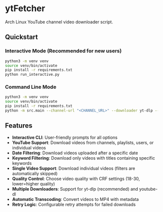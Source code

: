 # ytFetcher

Arch Linux YouTube channel video downloader script.

## Quickstart

### Interactive Mode (Recommended for new users)
```bash
python3 -m venv venv
source venv/bin/activate
pip install -r requirements.txt
python run_interactive.py
```

### Command Line Mode
```bash
python3 -m venv venv
source venv/bin/activate
pip install -r requirements.txt
python -m src.main --channel-url "<CHANNEL_URL>" --downloader yt-dlp --output-path downloads/youtubeFetcher
```

## Features

- **Interactive CLI**: User-friendly prompts for all options
- **YouTube Support**: Download videos from channels, playlists, users, or individual videos
- **Date Filtering**: Download videos uploaded after a specific date
- **Keyword Filtering**: Download only videos with titles containing specific keywords
- **Single Video Support**: Download individual videos (filters are automatically skipped)
- **Quality Control**: Choose video quality with CRF settings (18-30, lower=higher quality)
- **Multiple Downloaders**: Support for yt-dlp (recommended) and youtube-dl
- **Automatic Transcoding**: Convert videos to MP4 with metadata
- **Retry Logic**: Configurable retry attempts for failed downloads 